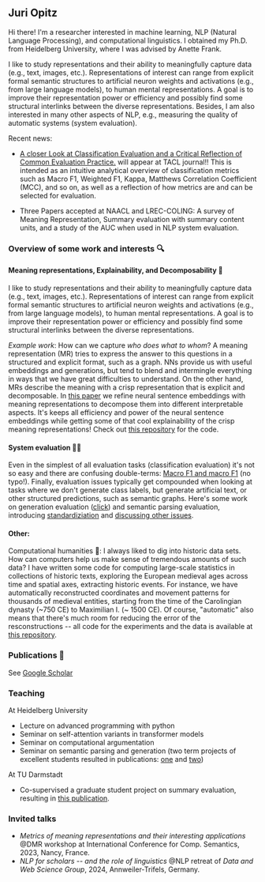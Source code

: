 ## Juri Opitz

Hi there! I'm a researcher interested in machine learning, NLP (Natural Language Processing), and computational linguistics. I obtained my Ph.D. from Heidelberg University, where I was advised by Anette Frank.

I like to study representations and their ability to meaningfully capture data (e.g., text, images, etc.). Representations of interest can range from explicit formal semantic structures to artificial neuron weights and activations (e.g., from large language models), to human mental representations. A goal is to improve their representation power or efficiency and possibly find some structural interlinks between the diverse representations. Besides, I am also interested in many other aspects of NLP, e.g., measuring the quality of automatic systems (system evaluation).

Recent news:

- [A closer Look at Classification Evaluation and a Critical Reflection of Common Evaluation Practice.](https://arxiv.org/abs/2404.16958) will appear at TACL journal!! This is intended as an intuitive analytical overview of classification metrics such as Macro F1, Weighted F1, Kappa, Matthews Correlation Coefficient (MCC), and so on, as well as a reflection of how metrics are and can be selected for evaluation. 
  
- Three Papers accepted at NAACL and LREC-COLING: A survey of Meaning Representation, Summary evaluation with summary content units, and a study of the AUC when used in NLP system evaluation.

### Overview of some work and interests 🔍

#### Meaning representations, Explainability, and Decomposability 🧐

I like to study representations and their ability to meaningfully capture data (e.g., text, images, etc.). Representations of interest can range from explicit formal semantic structures to artificial neuron weights and activations (e.g., from large language models), to human mental representations. A goal is to improve their representation power or efficiency and possibly find some structural interlinks between the diverse representations. 

*Example work*: How can we capture *who does what to whom*? A meaning representation (MR) tries to express the answer to this questions in a structured and explicit format, such as a graph. NNs provide us with useful embeddings and generations, but tend to blend and intermingle everything in ways that we have great difficulties to understand. On the other hand, MRs describe the meaning with a crisp representation that is explicit and decomposable. In [this paper](https://arxiv.org/abs/2206.07023) we refine neural sentence embeddings with meaning representations to decompose them into different interpretable aspects. It's keeps all efficiency and power of the neural sentence embeddings while getting some of that cool explainability of the crisp meaning representations! Check out [this repository](https://github.com/flipz357/S3BERT) for the code.

#### System evaluation 😵‍💫

Even in the simplest of all evaluation tasks (classification evaluation) it's not so easy and there are confusing double-terms: [Macro F1 and macro F1](https://arxiv.org/abs/1911.03347) (no typo!). Finally, evaluation issues typically get compounded when looking at tasks where we don't generate class labels, but generate artificial text, or other structured predictions, such as semantic graphs. Here's some work on generation evaluation ([click](https://arxiv.org/abs/2305.16819)) and semantic parsing evaluation, introducing [standardiziation](https://arxiv.org/abs/2305.06993) and [discussing other issues](https://arxiv.org/abs/2210.06461).

#### Other:

Computational humanities 🤴: I always liked to dig into historic data sets. How can computers help us make sense of tremendous amounts of such data? I have written some code for computing large-scale statistics in collections of historic texts, exploring the European medieval ages across time and spatial axes, extracting historic events. For instance, we have automatically reconstructed coordinates and movement patterns for thousands of medieval entities, starting from the time of the Carolingian dynasty (~750 CE) to Maximilian I. (~ 1500 CE). Of course, "automatic" also means that there's much room for reducing the error of the resconstructions -- all code for the experiments and the data is available at [this repository](https://github.com/flipz357/regesta-imperii-to-semgis).

### Publications 📜

See [Google Scholar](https://scholar.google.de/citations?user=DzxugZIAAAAJ&hl=de)

### Teaching

At Heidelberg University

- Lecture on advanced programming with python
- Seminar on self-attention variants in transformer models
- Seminar on computational argumentation
- Seminar on semantic parsing and generation (two term projects of excellent students resulted in publications: [one](https://arxiv.org/abs/2106.04565) and [two](https://arxiv.org/abs/2203.13226))

At TU Darmstadt

- Co-supervised a graduate student project on summary evaluation, resulting in [this publication](https://arxiv.org/abs/2404.01701).

### Invited talks

- *Metrics of meaning representations and their interesting applications* @DMR workshop at International Conference for Comp. Semantics, 2023, Nancy, France.
- *NLP for scholars -- and the role of linguistics* @NLP retreat of *Data and Web Science Group*, 2024, Annweiler-Trifels, Germany.


